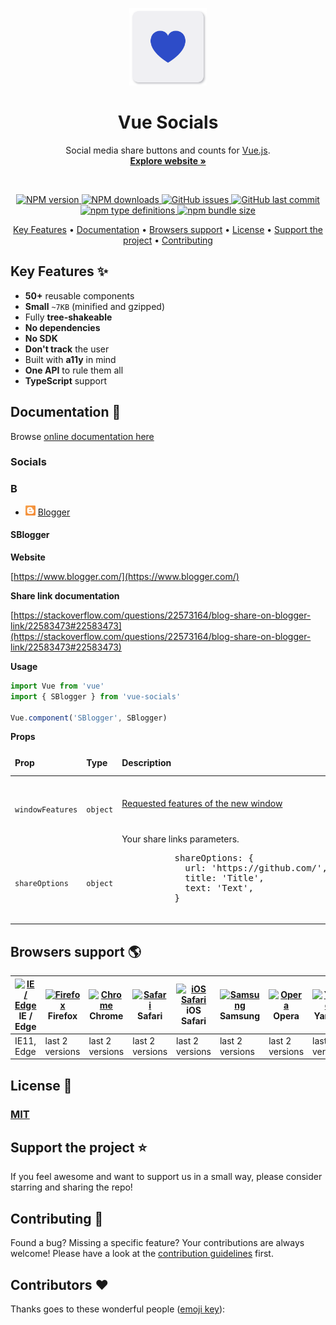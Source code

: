 <p align="center">
  <img width="124" height="124" src="./assets/logo.svg" alt="Heart">
</p>

<h1 align="center">
  Vue Socials
</h1>

<p align="center">
  Social media share buttons and counts for <a href="https://vuejs.org/">Vue.js</a>.
  <br>
  <a href=""><strong>Explore website »</strong></a>
</p>

<br>

<p align="center">
  <a href="https://npmjs.org/package/vue-socials">
    <img alt="NPM version" src="https://img.shields.io/npm/v/vue-socials.svg" />
</a>
  <a href="https://npmjs.org/package/reakit">
<img alt="NPM downloads" src="https://img.shields.io/npm/dm/vue-socials.svg">
</a>
 <a href="https://github.com/webistomin/vue-socials">
<img alt="GitHub issues" src="https://img.shields.io/github/issues/webistomin/vue-socials.js">
</a>
 <a href="https://github.com/webistomin/vue-socials">
  <img alt="GitHub last commit" src="https://img.shields.io/github/last-commit/webistomin/vue-socials.js">
</a>
 <a href="https://github.com/webistomin/vue-socials">
    <img alt="npm type definitions" src="https://img.shields.io/npm/types/vue-socials.js">
</a>
<a href="https://bundlephobia.com/result?p=vue-socials">
  <img alt="npm bundle size" src="https://img.shields.io/bundlephobia/minzip/vue-socials.js">
  </a>
</p>

<p align="center">
  <a href="#key-features-">Key Features</a> •
  <a href="#documentation-">Documentation</a> •
  <a href="#browsers-support-">Browsers support</a> •
  <a href="#license-">License</a>  •
  <a href="#support-the-project-">Support the project</a>  •
  <a href="#contributing-">Contributing</a>
</p>

## Key Features ✨

* **50+** reusable components
* **Small** `~7KB` (minified and gzipped)
* Fully **tree-shakeable**
* **No dependencies**
* **No SDK**
* **Don't track** the user
* Built with **a11y** in mind
* **One API** to rule them all
* **TypeScript** support

## Documentation 🤗

Browse [online documentation here](https://github.com/webistomin/vue-socials.js/blob/master/LICENSE)

### Socials

### B

* <img src="./assets/icons/blogger.svg" width="16" height="16"/> [Blogger](#sblogger)

#### SBlogger

**Website**

[https://www.blogger.com/](https://www.blogger.com/)

**Share link documentation**

[https://stackoverflow.com/questions/22573164/blog-share-on-blogger-link/22583473#22583473](https://stackoverflow.com/questions/22573164/blog-share-on-blogger-link/22583473#22583473)

**Usage**

```js
import Vue from 'vue'
import { SBlogger } from 'vue-socials'

Vue.component('SBlogger', SBlogger)
```

**Props**

<table>
  <thead>
    <tr>
      <td><b>Prop</b></td>
      <td><b>Type</b></td>
      <td><b>Description</b></td>
      <td><b>Default value</b></td>
    </tr>
  </thead>
  <tbody>
    <tr>
      <td>
        <code>
          windowFeatures
        </code>
      </td>
      <td>
        <code>
          object
        </code>
      </td>
      <td>
        <a href="https://developer.mozilla.org/en-US/docs/Web/API/Window/open#window_features">Requested features of the new window</a>
      </td>
      <td>
        <code>{ width: 600, height: 540, }</code>
      </td>
    </tr>
    <tr>
      <td>
        <code>
          shareOptions
        </code>
      </td>
      <td>
        <code>
          object
        </code>
      </td>
      <td>
        Your share links parameters.
        <pre>
          shareOptions: {
            url: 'https://github.com/',
            title: 'Title',
            text: 'Text',
          }
        </pre>
      </td>
      <td>
        <code>{ width: 600, height: 540, }</code>
      </td>
    </tr>
  </tbody>
</table>



## Browsers support 🌎

| [<img src="https://raw.githubusercontent.com/alrra/browser-logos/master/src/edge/edge_48x48.png" alt="IE / Edge" width="24px" height="24px" />](http://godban.github.io/browsers-support-badges/)<br/>IE / Edge | [<img src="https://raw.githubusercontent.com/alrra/browser-logos/master/src/firefox/firefox_48x48.png" alt="Firefox" width="24px" height="24px" />](http://godban.github.io/browsers-support-badges/)<br/>Firefox | [<img src="https://raw.githubusercontent.com/alrra/browser-logos/master/src/chrome/chrome_48x48.png" alt="Chrome" width="24px" height="24px" />](http://godban.github.io/browsers-support-badges/)<br/>Chrome | [<img src="https://raw.githubusercontent.com/alrra/browser-logos/master/src/safari/safari_48x48.png" alt="Safari" width="24px" height="24px" />](http://godban.github.io/browsers-support-badges/)<br/>Safari | [<img src="https://raw.githubusercontent.com/alrra/browser-logos/master/src/safari-ios/safari-ios_48x48.png" alt="iOS Safari" width="24px" height="24px" />](http://godban.github.io/browsers-support-badges/)<br/>iOS Safari | [<img src="https://raw.githubusercontent.com/alrra/browser-logos/master/src/samsung-internet/samsung-internet_48x48.png" alt="Samsung" width="24px" height="24px" />](http://godban.github.io/browsers-support-badges/)<br/>Samsung | [<img src="https://raw.githubusercontent.com/alrra/browser-logos/master/src/opera/opera_48x48.png" alt="Opera" width="24px" height="24px" />](http://godban.github.io/browsers-support-badges/)<br/>Opera | [<img src="https://raw.githubusercontent.com/alrra/browser-logos/master/src/yandex/yandex_48x48.png" alt="Yandex" width="24px" height="24px" />](http://godban.github.io/browsers-support-badges/)<br/>Yandex |
| --------- | --------- | --------- | --------- | --------- | --------- | --------- | --------- |
| IE11, Edge| last 2 versions| last 2 versions| last 2 versions| last 2 versions| last 2 versions| last 2 versions| last 2 versions

## License 📄

### [MIT](https://github.com/webistomin/vue-socials.js/blob/master/LICENSE)

## Support the project ⭐

If you feel awesome and want to support us in a small way, please consider starring and sharing the repo!

## Contributing 🎉

Found a bug? Missing a specific feature?
Your contributions are always welcome! Please have a look at the [contribution guidelines](https://github.com/webistomin/nanogram.js/blob/master/CONTRIBUTING.md) first.

## Contributors ❤️

Thanks goes to these wonderful people ([emoji key](https://allcontributors.org/docs/en/emoji-key)):

